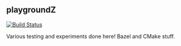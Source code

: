 ## playgroundZ

[![Build Status](https://travis-ci.com/zpervan/playgroundZ.svg?branch=master)](https://travis-ci.com/zpervan/playgroundZ)

Various testing and experiments done here!
Bazel and CMake stuff.